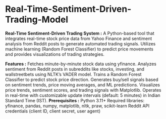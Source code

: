# Real-Time-Sentiment-Driven-Trading-Model
**Real-Time Sentiment-Driven Trading System :**
A Python-based tool that integrates real-time stock price data from Yahoo Finance and sentiment analysis from Reddit posts to generate automated trading signals. Utilizes machine learning (Random Forest Classifier) to predict price movements and provides visualizations of trading strategies.

**Features :**
Fetches minute-by-minute stock data using yfinance.
Analyzes sentiment from Reddit posts in subreddits like stocks, investing, and wallstreetbets using NLTK’s VADER model.
Trains a Random Forest Classifier to predict stock price direction.
Generates buy/sell signals based on sentiment trends, price moving averages, and ML predictions.
Visualizes price trends, sentiment scores, and trading signals with Matplotlib.
Operates in real-time with customizable update intervals (default: 5 minutes) in Indian Standard Time (IST).
**Prerequisites :**
Python 3.11+
Required libraries: yfinance, pandas, numpy, matplotlib, nltk, praw, scikit-learn
Reddit API credentials (client ID, client secret, user agent)
